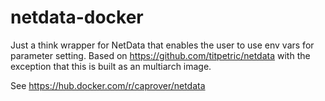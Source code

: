 # netdata-docker

Just a think wrapper for NetData that enables the user to use env vars for parameter setting. Based on https://github.com/titpetric/netdata with the exception that this is built as an multiarch image.

See https://hub.docker.com/r/caprover/netdata
